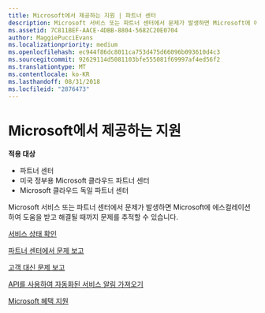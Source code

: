 ```yaml
---
title: Microsoft에서 제공하는 지원 | 파트너 센터
description: Microsoft 서비스 또는 파트너 센터에서 문제가 발생하면 Microsoft에 에스컬레이션하여 도움을 받고 해결될 때까지 문제를 추적할 수 있습니다.
ms.assetid: 7C811BEF-AACE-4DBB-8804-5682C20E0704
author: MaggiePucciEvans
ms.localizationpriority: medium
ms.openlocfilehash: ec944f86dc8011ca753d475d66096b093610d4c3
ms.sourcegitcommit: 92629114d5081103bfe555081f69997af4ed56f2
ms.translationtype: MT
ms.contentlocale: ko-KR
ms.lasthandoff: 08/31/2018
ms.locfileid: "2876473"
---
```

# <a name="support-from-microsoft"></a>Microsoft에서 제공하는 지원

**적용 대상**

-  파트너 센터
-  미국 정부용 Microsoft 클라우드 파트너 센터
-  Microsoft 클라우드 독일 파트너 센터

Microsoft 서비스 또는 파트너 센터에서 문제가 발생하면 Microsoft에 에스컬레이션하여 도움을 받고 해결될 때까지 문제를 추적할 수 있습니다.

[서비스 상태 확인](check-service-health.md)

[파트너 센터에서 문제 보고](report-problems-with-partner-center.md)

[고객 대신 문제 보고](report-problems-on-behalf-of-a-customer.md)

[API를 사용하여 자동화된 서비스 알림 가져오기](get-automated-service-notifications-with-our-apis.md)

[Microsoft 혜택 지원](https://partner.microsoft.com/support/contact-support)

 

 



